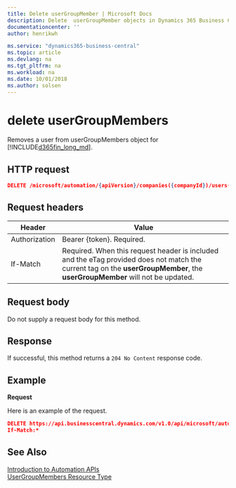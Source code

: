 ```yaml
---
title: Delete userGroupMember | Microsoft Docs
description: Delete  userGroupMember objects in Dynamics 365 Business Central.
documentationcenter: ''
author: henrikwh

ms.service: "dynamics365-business-central"
ms.topic: article
ms.devlang: na
ms.tgt_pltfrm: na
ms.workload: na
ms.date: 10/01/2018
ms.author: solsen
---
```


# delete userGroupMembers
Removes a user from userGroupMembers object for [!INCLUDE[d365fin_long_md](../developer/includes/d365fin_long_md.md)].

## HTTP request

```json
DELETE /microsoft/automation/{apiVersion}/companies({companyId})/users({userSecurityID})/userGroupMembers('{code}',{userSecurityID},'{companyName}')

```

## Request headers
|Header|Value|
|------|-----|
|Authorization  |Bearer {token}. Required. |
|If-Match|Required. When this request header is included and the eTag provided does not match the current tag on the **userGroupMember**, the **userGroupMember** will not be updated. |

## Request body
Do not supply a request body for this method.

## Response
If successful, this method returns a ```204 No Content``` response code.

## Example

**Request**

Here is an example of the request.
```json
DELETE https://api.businesscentral.dynamics.com/v1.0/api/microsoft/automation/beta/companies({{companyId}})/users({{securityId}})/userGroupMembers('D365%20EXT.%20ACCOUNTANT',{{userSecurityId}},'CRONUS USA, Inc.')
If-Match:*
```
## See Also 
[Introduction to Automation APIs](itpro-introduction-to-automation-apis.md)  
[UserGroupMembers Resource Type](dynamics-microsoft-automation-usergroupmember.md)  

